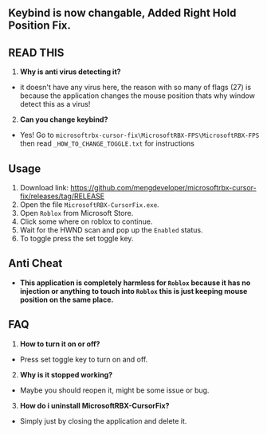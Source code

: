 ## Keybind is now changable, Added Right Hold Position Fix.

## READ THIS
1. **Why is anti virus detecting it?**
- it doesn't have any virus here, the reason with so many of flags (27) is because the application changes the mouse position thats why window detect this as a virus!

2. **Can you change keybind?**
- Yes! Go to `microsoftrbx-cursor-fix\MicrosoftRBX-FPS\MicrosoftRBX-FPS` then read `_HOW_TO_CHANGE_TOGGLE.txt` for instructions

## Usage
1. Download link: https://github.com/mengdeveloper/microsoftrbx-cursor-fix/releases/tag/RELEASE
2. Open the file `MicrosoftRBX-CursorFix.exe`.
3. Open `Roblox` from Microsoft Store.
4. Click some where on roblox to continue.
5. Wait for the HWND scan and pop up the `Enabled` status.
6. To toggle press the set toggle key.

## Anti Cheat
- **This application is completely harmless for `Roblox` because it has no injection or anything to touch into `Roblox` this is just keeping mouse position on the same place.**

## FAQ
1. **How to turn it on or off?**
- Press set toggle key to turn on and off.

2. **Why is it stopped working?**
- Maybe you should reopen it, might be some issue or bug.

3. **How do i uninstall MicrosoftRBX-CursorFix?**
- Simply just by closing the application and delete it.
